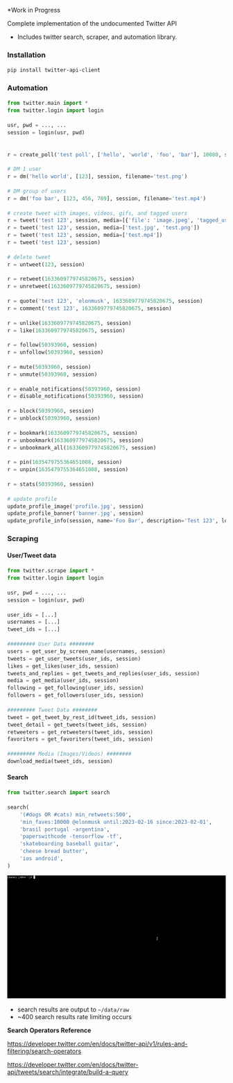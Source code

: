 *Work in Progress

Complete implementation of the undocumented Twitter API

- Includes twitter search, scraper, and automation library.


### Installation
```bash
pip install twitter-api-client
```

### Automation

```python
from twitter.main import *
from twitter.login import login

usr, pwd = ..., ...
session = login(usr, pwd)


r = create_poll('test poll', ['hello', 'world', 'foo', 'bar'], 10080, session)

# DM 1 user
r = dm('hello world', [123], session, filename='test.png')

# DM group of users
r = dm('foo bar', [123, 456, 789], session, filename='test.mp4')

# create tweet with images, videos, gifs, and tagged users
r = tweet('test 123', session, media=[{'file': 'image.jpeg', 'tagged_users': [123234345456], 'alt': 'some image'}])
r = tweet('test 123', session, media=['test.jpg', 'test.png'])
r = tweet('test 123', session, media=['test.mp4'])
r = tweet('test 123', session)

# delete tweet
r = untweet(123, session)

r = retweet(1633609779745820675, session)
r = unretweet(1633609779745820675, session)

r = quote('test 123', 'elonmusk', 1633609779745820675, session)
r = comment('test 123', 1633609779745820675, session)

r = unlike(1633609779745820675, session)
r = like(1633609779745820675, session)

r = follow(50393960, session)
r = unfollow(50393960, session)

r = mute(50393960, session)
r = unmute(50393960, session)

r = enable_notifications(50393960, session)
r = disable_notifications(50393960, session)

r = block(50393960, session)
r = unblock(50393960, session)

r = bookmark(1633609779745820675, session)
r = unbookmark(1633609779745820675, session)
r = unbookmark_all(1633609779745820675, session)

r = pin(1635479755364651008, session)
r = unpin(1635479755364651008, session)

r = stats(50393960, session)

# update profile
update_profile_image('profile.jpg', session)
update_profile_banner('banner.jpg', session)
update_profile_info(session, name='Foo Bar', description='Test 123', location='Victoria, BC')


```

### Scraping
#### User/Tweet data

```python
from twitter.scrape import *
from twitter.login import login

usr, pwd = ..., ...
session = login(usr, pwd)

user_ids = [...]
usernames = [...]
tweet_ids = [...]

######### User Data ########
users = get_user_by_screen_name(usernames, session)
tweets = get_user_tweets(user_ids, session)
likes = get_likes(user_ids, session)
tweets_and_replies = get_tweets_and_replies(user_ids, session)
media = get_media(user_ids, session)
following = get_following(user_ids, session)
followers = get_followers(user_ids, session)

######### Tweet Data ########
tweet = get_tweet_by_rest_id(tweet_ids, session)
tweet_detail = get_tweets(tweet_ids, session)
retweeters = get_retweeters(tweet_ids, session)
favoriters = get_favoriters(tweet_ids, session)

######### Media (Images/Videos) ########
download_media(tweet_ids, session)
```

#### Search

```python   
from twitter.search import search

search(
    '(#dogs OR #cats) min_retweets:500',
    'min_faves:10000 @elonmusk until:2023-02-16 since:2023-02-01',
    'brasil portugal -argentina',
    'paperswithcode -tensorflow -tf',
    'skateboarding baseball guitar',
    'cheese bread butter',
    'ios android',
)
```
![](assets/example-search.gif)

- search results are output to `~/data/raw`
- ~400 search results rate limiting occurs

**Search Operators Reference**

https://developer.twitter.com/en/docs/twitter-api/v1/rules-and-filtering/search-operators

https://developer.twitter.com/en/docs/twitter-api/tweets/search/integrate/build-a-query
